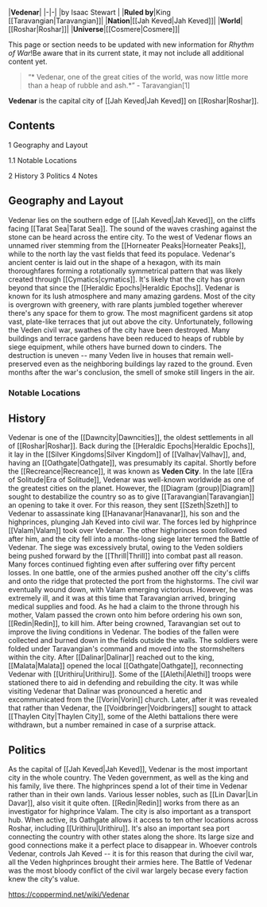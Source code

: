 |**Vedenar**|
|-|-|
|by  Isaac Stewart |
|**Ruled by**|King [[Taravangian\|Taravangian]]|
|**Nation**|[[Jah Keved\|Jah Keved]]|
|**World**|[[Roshar\|Roshar]]|
|**Universe**|[[Cosmere\|Cosmere]]|

This page or section needs to be updated with new information for *Rhythm of War*!Be aware that in its current state, it may not include all additional content yet.

>“* Vedenar, one of the great cities of the world, was now little more than a heap of rubble and ash.*”
\- Taravangian[1]


**Vedenar** is the capital city of [[Jah Keved\|Jah Keved]] on [[Roshar\|Roshar]].

## Contents

1 Geography and Layout

1.1 Notable Locations


2 History
3 Politics
4 Notes


## Geography and Layout
Vedenar lies on the southern edge of [[Jah Keved\|Jah Keved]], on the cliffs facing [[Tarat Sea\|Tarat Sea]]. The sound of the waves crashing against the stone can be heard across the entire city. To the west of Vedenar flows an unnamed river stemming from the [[Horneater Peaks\|Horneater Peaks]], while to the north lay the vast fields that feed its populace. Vedenar's ancient center is laid out in the shape of a hexagon, with its main thoroughfares forming a rotationally symmetrical pattern that was likely created through [[Cymatics\|cymatics]]. It's likely that the city has grown beyond that since the [[Heraldic Epochs\|Heraldic Epochs]].
Vedenar is known for its lush atmosphere and many amazing gardens. Most of the city is overgrown with greenery, with rare plants jumbled together wherever there's any space for them to grow. The most magnificent gardens sit atop vast, plate-like terraces that jut out above the city.
Unfortunately, following the Veden civil war, swathes of the city have been destroyed. Many buildings and terrace gardens have been reduced to heaps of rubble by siege equipment, while others have burned down to cinders. The destruction is uneven -- many Veden live in houses that remain well-preserved even as the neighboring buildings lay razed to the ground. Even months after the war's conclusion, the smell of smoke still lingers in the air.

### Notable Locations





## History
Vedenar is one of the [[Dawncity\|Dawncities]], the oldest settlements in all of [[Roshar\|Roshar]]. Back during the [[Heraldic Epochs\|Heraldic Epochs]], it lay in the [[Silver Kingdoms\|Silver Kingdom]] of [[Valhav\|Valhav]], and, having an [[Oathgate\|Oathgate]], was presumably its capital. Shortly before the [[Recreance\|Recreance]], it was known as **Veden City**.
In the late [[Era of Solitude\|Era of Solitude]], Vedenar was well-known worldwide as one of the greatest cities on the planet. However, the [[Diagram (group)\|Diagram]] sought to destabilize the country so as to give [[Taravangian\|Taravangian]] an opening to take it over. For this reason, they sent [[Szeth\|Szeth]] to Vedenar to assassinate king [[Hanavanar\|Hanavanar]], his son and the highprinces, plunging Jah Keved into civil war.
The forces led by highprince [[Valam\|Valam]] took over Vedenar. The other highprinces soon followed after him, and the city fell into a months-long siege later termed the Battle of Vedenar. The siege was excessively brutal, owing to the Veden soldiers being pushed forward by the [[Thrill\|Thrill]] into combat past all reason. Many forces continued fighting even after suffering over fifty percent losses. In one battle, one of the armies pushed another off the city's cliffs and onto the ridge that protected the port from the highstorms.
The civil war eventually wound down, with Valam emerging victorious. However, he was extremely ill, and it was at this time that Taravangian arrived, bringing medical supplies and food. As he had a claim to the throne through his mother, Valam passed the crown onto him before ordering his own son, [[Redin\|Redin]], to kill him.
After being crowned, Taravangian set out to improve the living conditions in Vedenar. The bodies of the fallen were collected and burned down in the fields outside the walls. The soldiers were folded under Taravangian's command and moved into the stormshelters within the city. After [[Dalinar\|Dalinar]] reached out to the king, [[Malata\|Malata]] opened the local [[Oathgate\|Oathgate]], reconnecting Vedenar with [[Urithiru\|Urithiru]]. Some of the [[Alethi\|Alethi]] troops were stationed there to aid in defending and rebuilding the city.
It was while visiting Vedenar that Dalinar was pronounced a heretic and excommunicated from the [[Vorin\|Vorin]] church. Later, after it was revealed that rather than Vedenar, the [[Voidbringer\|Voidbringers]] sought to attack [[Thaylen City\|Thaylen City]], some of the Alethi battalions there were withdrawn, but a number remained in case of a surprise attack.

## Politics
As the capital of [[Jah Keved\|Jah Keved]], Vedenar is the most important city in the whole country. The Veden government, as well as the king and his family, live there. The highprinces spend a lot of their time in Vedenar rather than in their own lands. Various lesser nobles, such as [[Lin Davar\|Lin Davar]], also visit it quite often. [[Redin\|Redin]] works from there as an investigator for highprince Valam.
The city is also important as a transport hub. When active, its Oathgate allows it access to ten other locations across Roshar, including [[Urithiru\|Urithiru]]. It's also an important sea port connecting the country with other states along the shore. Its large size and good connections make it a perfect place to disappear in.
Whoever controls Vedenar, controls Jah Keved -- it is for this reason that during the civil war, all the Veden highprinces brought their armies here. The Battle of Vedenar was the most bloody conflict of the civil war largely becase every faction knew the city's value.



https://coppermind.net/wiki/Vedenar